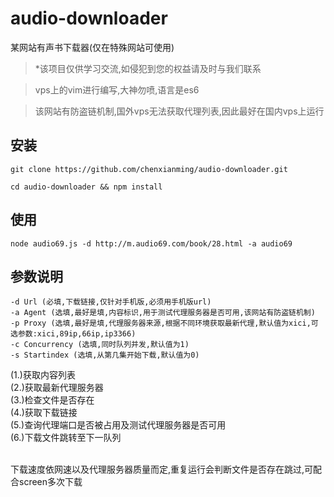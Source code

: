 # audio-downloader

某网站有声书下载器(仅在特殊网站可使用)

>*该项目仅供学习交流,如侵犯到您的权益请及时与我们联系

>vps上的vim进行编写,大神勿喷,语言是es6

>该网站有防盗链机制,国外vps无法获取代理列表,因此最好在国内vps上运行


## 安装

    git clone https://github.com/chenxianming/audio-downloader.git
    
    cd audio-downloader && npm install
    
## 使用

    node audio69.js -d http://m.audio69.com/book/28.html -a audio69
    
## 参数说明

    -d Url (必填,下载链接,仅针对手机版,必须用手机版url)
    -a Agent (选填,最好是填,内容标识,用于测试代理服务器是否可用,该网站有防盗链机制)
    -p Proxy (选填,最好是填,代理服务器来源,根据不同环境获取最新代理,默认值为xici,可选参数:xici,89ip,66ip,ip3366)
    -c Concurrency (选填,同时队列并发,默认值为1)
    -s Startindex (选填,从第几集开始下载,默认值为0)



(1.)获取内容列表<br />
(2.)获取最新代理服务器<br />
(3.)检查文件是否存在<br />
(4.)获取下载链接<br />
(5.)查询代理端口是否被占用及测试代理服务器是否可用<br />
(6.)下载文件跳转至下一队列<br /><br />

下载速度依网速以及代理服务器质量而定,重复运行会判断文件是否存在跳过,可配合screen多次下载

